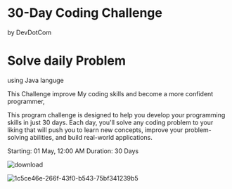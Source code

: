 
# 30-Day Coding Challenge
by
DevDotCom

# Solve daily  Problem 
using  Java languge 


This Challenge improve My coding skills and become a more
confident programmer, 

This program challenge is designed to help you develop your programming skills
in just 30 days. Each day, you'll solve any coding problem to your
liking that will push you to learn new concepts, improve your
problem-solving abilities, and build real-world applications.

Starting:  01 May, 12:00 AM
Duration: 30 Days


![download](https://user-images.githubusercontent.com/105142693/235484282-2bf4d9a4-1159-4b72-93ea-3718e1487dcc.jpeg)

![1c5ce46e-266f-43f0-b543-75bf341239b5](https://user-images.githubusercontent.com/105142693/235511835-bb9c3768-3438-4167-90ff-1eaaf1123775.png)



